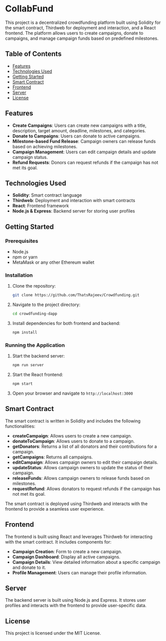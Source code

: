 # CollabFund

This project is a decentralized crowdfunding platform built using Solidity for the smart contract, Thirdweb for deployment and interaction, and a React frontend. The platform allows users to create campaigns, donate to campaigns, and manage campaign funds based on predefined milestones.

## Table of Contents

- [Features](#features)
- [Technologies Used](#technologies-used)
- [Getting Started](#getting-started)
- [Smart Contract](#smart-contract)
- [Frontend](#frontend)
- [Server](#server)
- [License](#license)

## Features

- **Create Campaigns**: Users can create new campaigns with a title, description, target amount, deadline, milestones, and categories.
- **Donate to Campaigns**: Users can donate to active campaigns.
- **Milestone-based Fund Release**: Campaign owners can release funds based on achieving milestones.
- **Campaign Management**: Users can edit campaign details and update campaign status.
- **Refund Requests**: Donors can request refunds if the campaign has not met its goal.

## Technologies Used

- **Solidity**: Smart contract language
- **Thirdweb**: Deployment and interaction with smart contracts
- **React**: Frontend framework
- **Node.js & Express**: Backend server for storing user profiles

## Getting Started

### Prerequisites

- Node.js
- npm or yarn
- MetaMask or any other Ethereum wallet

### Installation

1. Clone the repository:
    ```sh
    git clone https://github.com/ThatsRajeev/Crowdfunding.git
    ```

2. Navigate to the project directory:
    ```sh
    cd crowdfunding-dapp
    ```

3. Install dependencies for both frontend and backend:
    ```sh
    npm install
    ```

### Running the Application

1. Start the backend server:
    ```sh
    npm run server
    ```

2. Start the React frontend:
    ```sh
    npm start
    ```

3. Open your browser and navigate to `http://localhost:3000`

## Smart Contract

The smart contract is written in Solidity and includes the following functionalities:

- **createCampaign**: Allows users to create a new campaign.
- **donateToCampaign**: Allows users to donate to a campaign.
- **getDonators**: Returns a list of all donators and their contributions for a campaign.
- **getCampaigns**: Returns all campaigns.
- **editCampaign**: Allows campaign owners to edit their campaign details.
- **updateStatus**: Allows campaign owners to update the status of their campaign.
- **releaseFunds**: Allows campaign owners to release funds based on milestones.
- **requestRefund**: Allows donators to request refunds if the campaign has not met its goal.

The smart contract is deployed using Thirdweb and interacts with the frontend to provide a seamless user experience.

## Frontend

The frontend is built using React and leverages Thirdweb for interacting with the smart contract. It includes components for:

- **Campaign Creation**: Form to create a new campaign.
- **Campaign Dashboard**: Display all active campaigns.
- **Campaign Details**: View detailed information about a specific campaign and donate to it.
- **Profile Management**: Users can manage their profile information.

## Server

The backend server is built using Node.js and Express. It stores user profiles and interacts with the frontend to provide user-specific data.

## License

This project is licensed under the MIT License.
